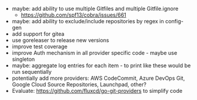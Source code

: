 * maybe: add ability to use multiple Gitfiles and multiple Gitfile.ignore
  * https://github.com/spf13/cobra/issues/661
* maybe: add ability to exclude/include repositories by regex in config-gen
* add support for gitea
* use goreleaser to release new versions
* improve test coverage
* improve Auth mechanism in all provider specific code - maybe use singleton
* maybe: aggregate log entries for each item - to print like these would be run sequentially
* potentially add more providers: AWS CodeCommit, Azure DevOps Git, Google Cloud Source Repositories, Launchpad, other?
* Evaluate: https://github.com/fluxcd/go-git-providers to simplify code
